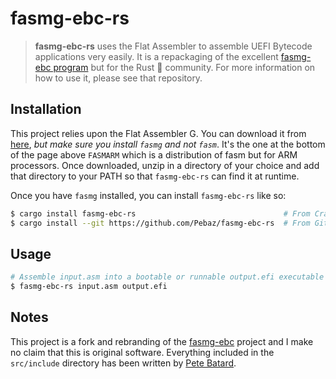 # fasmg-ebc-rs

> **fasmg-ebc-rs** uses the Flat Assembler to assemble UEFI Bytecode
applications very easily. It is a repackaging of the excellent
[fasmg-ebc program](https://github.com/pbatard/fasmg-ebc) but for the Rust 🦀
community. For more information on how to use it, please see that repository.

## Installation

This project relies upon the Flat Assembler G. You can download it from
[here](https://flatassembler.net/download.php), *but make sure you install
`fasmg` and not `fasm`*. It's the one at the bottom of the page above `FASMARM`
which is a distribution of fasm but for ARM processors. Once downloaded, unzip
in a directory of your choice and add that directory to your PATH so that
`fasmg-ebc-rs` can find it at runtime.

Once you have `fasmg` installed, you can install `fasmg-ebc-rs` like so:

```bash
$ cargo install fasmg-ebc-rs                                 # From Crates.io
$ cargo install --git https://github.com/Pebaz/fasmg-ebc-rs  # From GitHub
```

## Usage

```bash
# Assemble input.asm into a bootable or runnable output.efi executable
$ fasmg-ebc-rs input.asm output.efi
```

## Notes

This project is a fork and rebranding of the
[fasmg-ebc](https://github.com/pbatard/fasmg-ebc) project and I make no claim
that this is original software. Everything included in the `src/include`
directory has been written by [Pete Batard](https://github.com/pbatard).
